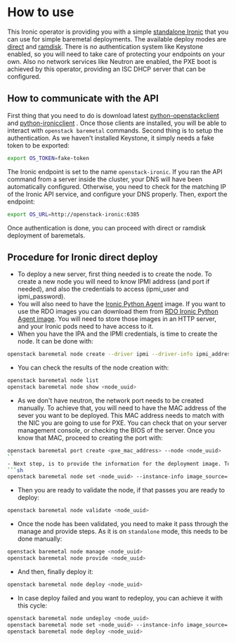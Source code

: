# How to use

This Ironic operator is providing you with a simple [standalone Ironic] that you can use for simple baremetal deployments. The available deploy modes are [direct] and [ramdisk].
There is no authentication system like Keystone enabled, so you will need to take care of protecting your endpoints on your own. Also no network services like Neutron are enabled, the PXE boot is achieved by this operator, providing an ISC DHCP server that can be configured.

## How to communicate with the API
First thing that you need to do is download latest [python-openstackclient] and [python-ironicclient] . Once those clients are installed, you will be able to interact with `openstack baremetal` commands.
Second thing is to setup the authentication. As we haven't installed Keystone, it simply needs a fake token to be exported:
```sh
export OS_TOKEN=fake-token
```
The Ironic endpoint is set to the name `openstack-ironic`. If you ran the API command from a server inside the cluster, your DNS will have been automatically configured. Otherwise, you need to check for the matching IP of the Ironic API service, and configure your DNS properly. Then, export the endpoint:
```sh
export OS_URL=http://openstack-ironic:6385
```
Once authentication is done, you can proceed with direct or ramdisk deployment of baremetals.

## Procedure for Ironic direct deploy
- To deploy a new server, first thing needed is to create the node. To create a new node you will need to know IPMI address (and port if needed), and also the credentials to access (ipmi_user and ipmi_password).
- You will also need to have the [Ironic Python Agent] image. If you want to use the RDO images you can download them from [RDO Ironic Python Agent image]. You will need to store those images in an HTTP server, and your Ironic pods need to have access to it.
- When you have the IPA and the IPMI credentials, is time to create the node. It can be done with:
```sh
openstack baremetal node create --driver ipmi --driver-info ipmi_address=<ipmi_address> --driver-info ipmi_username=<ipmi_user> --driver-info ipmi_password=<ipmi_password> [--driver-info ipmi_port=<ipmi_port>]  --driver-info deploy_kernel=[http|https]://<http_server>/ironic-python-agent.kernel --driver-info deploy_ramdisk=[http|https]://<http_server>/ironic-python-agent.initramfs
```
- You can check the results of the node creation with:
```sh
openstack baremetal node list
openstack baremetal node show <node_uuid>
```
- As we don't have neutron, the network port needs to be created manually. To achieve that, you will need to have the MAC address of the sever you want to be deployed. This MAC address needs to match with the NIC you are going to use for PXE. You can check that on your server management console, or checking the BIOS of the server. Once you know that MAC, proceed to creating the port with:
```sh
openstack baremetal port create <pxe_mac_address> --node <node_uuid>
``
- Next step, is to provide the information for the deployment image. To achieve that, you will need to have the deployment image (a qcow2 file), stored in same http server you used to store IPAs. You need also to specify the size of the disk that you want to use (you can check your disk size and make it match). Also, for security and validation, you need to provide the md5 checksum of the deployment image. Once you have this information, set the properties:
```sh
openstack baremetal node set <node_uuid> --instance-info image_source=[http|https]://<http_server>/deployment_image.qcow2 --instance-info root_gb=<size_of_disk_in_gb> --instance-info  image_checksum=<deployment_image_checksum>
```
- Then you are ready to validate the node, if that passes you are ready to deploy:
```sh
openstack baremetal node validate <node_uuid>
```
- Once the node has been validated, you need to make it pass through the manage and provide steps. As it is on `standalone` mode, this needs to be done manually:
```sh
openstack baremetal node manage <node_uuid>
openstack baremetal node provide <node_uuid>
```
- And then, finally deploy it:
```sh
openstack baremetal node deploy <node_uuid>
```
- In case deploy failed and you want to redeploy, you can achieve it with this cycle:
```sh
openstack baremetal node undeploy <node_uuid>
openstack baremetal node set <node_uuid> --instance-info image_source=[http|https]://<http_server>/deployment_image.qcow2 --instance-info root_gb=<size_of_disk_in_gb> --instance-info  image_checksum=<deployment_image_checksum>
openstack baremetal node deploy <node_uuid>
```

[standalone Ironic]: <https://docs.openstack.org/ironic/latest/install/standalone.html>
[direct]: <https://docs.openstack.org/ironic/latest/admin/interfaces/deploy.html#direct-deploy>
[ramdisk]: <https://docs.openstack.org/ironic/latest/admin/interfaces/deploy.html#ramdisk-deploy>
[python-openstackclient]: <https://docs.openstack.org/python-openstackclient/latest/>
[python-ironicclient]: <https://docs.openstack.org/python-ironicclient/latest/>
[Ironic Python Agent]: <https://docs.openstack.org/ironic-python-agent/latest/>
[RDO Ironic Python Agent image]: <https://images.rdoproject.org/queens/delorean/current-tripleo/>
